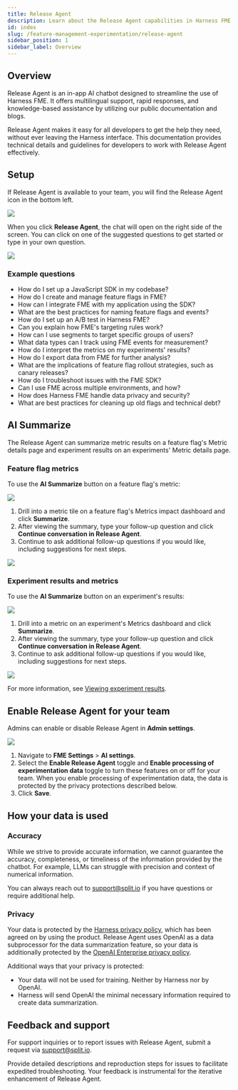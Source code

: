 ```yaml
---
title: Release Agent
description: Learn about the Release Agent capabilities in Harness FME. 
id: index
slug: /feature-management-experimentation/release-agent
sidebar_position: 1
sidebar_label: Overview
---
```


## Overview

Release Agent is an in-app AI chatbot designed to streamline the use of Harness FME. It offers multilingual support, rapid responses, and knowledge-based assistance by utilizing our public documentation and blogs. 

Release Agent makes it easy for all developers to get the help they need, without ever leaving the Harness interface. This documentation provides technical details and guidelines for developers to work with Release Agent effectively.

## Setup

If Release Agent is available to your team, you will find the Release Agent icon in the bottom left.

![](./static/release-agent.png)

When you click **Release Agent**, the chat will open on the right side of the screen. You can click on one of the suggested questions to get started or type in your own question.

![](./static/modal.png)

### Example questions

* How do I set up a JavaScript SDK in my codebase?
* How do I create and manage feature flags in FME?
* How can I integrate FME with my application using the SDK?
* What are the best practices for naming feature flags and events?
* How do I set up an A/B test in Harness FME?
* Can you explain how FME's targeting rules work?
* How can I use segments to target specific groups of users?
* What data types can I track using FME events for measurement?
* How do I interpret the metrics on my experiments' results?
* How do I export data from FME for further analysis?
* What are the implications of feature flag rollout strategies, such as canary releases?
* How do I troubleshoot issues with the FME SDK?
* Can I use FME across multiple environments, and how?
* How does Harness FME handle data privacy and security?
* What are best practices for cleaning up old flags and technical debt?

## AI Summarize

The Release Agent can summarize metric results on a feature flag's Metric details page and experiment results on an experiments' Metric details page.

### Feature flag metrics

To use the **AI Summarize** button on a feature flag's metric:

![](./static/feature-flag-summarize.png)

1. Drill into a metric tile on a feature flag's Metrics impact dashboard and click **Summarize**.
1. After viewing the summary, type your follow-up question and click **Continue conversation in Release Agent**.
1. Continue to ask additional follow-up questions if you would like, including suggestions for next steps.

![](./static/results-convo.png)

### Experiment results and metrics

To use the **AI Summarize** button on an experiment's results:

![](./static/experiment-summarize.png)

1. Drill into a metric on an experiment's Metrics dashboard and click **Summarize**.
1. After viewing the summary, type your follow-up question and click **Continue conversation in Release Agent**.
1. Continue to ask additional follow-up questions if you would like, including suggestions for next steps.

![](./static/experiment-metric-summarize.png)

For more information, see [Viewing experiment results](/docs/feature-management-experimentation/experimentation/experiment-results/viewing-experiment-results/#use-ai-summarize).

## Enable Release Agent for your team

Admins can enable or disable Release Agent in **Admin settings**. 

![](./static/ai-settings.png)

1. Navigate to **FME Settings** > **AI settings**.
1. Select the **Enable Release Agent** toggle and **Enable processing of experimentation data** toggle to turn these features on or off for your team. When you enable processing of experimentation data, the data is protected by the privacy protections described below.
1. Click **Save**.

## How your data is used

### Accuracy

While we strive to provide accurate information, we cannot guarantee the accuracy, completeness, or timeliness of the information provided by the chatbot. For example, LLMs can struggle with precision and context of numerical information. 

You can always reach out to support@split.io if you have questions or require additional help.

### Privacy

Your data is protected by the [Harness privacy policy](https://www.harness.io/legal/privacy), which has been agreed on by using the product. Release Agent uses OpenAI as a data subprocessor for the data summarization feature, so your data is additionally protected by the [OpenAI Enterprise privacy policy](https://openai.com/enterprise-privacy/). 

Additional ways that your privacy is protected:

* Your data will not be used for training. Neither by Harness nor by OpenAI.
* Harness will send OpenAI the minimal necessary information required to create data summarization.

## Feedback and support

For support inquiries or to report issues with Release Agent, submit a request via support@split.io. 

Provide detailed descriptions and reproduction steps for issues to facilitate expedited troubleshooting. Your feedback is instrumental for the iterative enhancement of Release Agent.